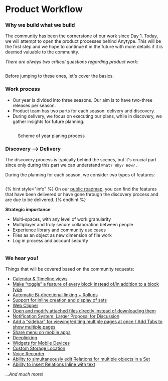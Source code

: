 # Product Workflow

### Why we build what we build

The community has been the cornerstone of our work since Day 1. Today, we will attempt to open the product processes behind Anytype. This will be the first step and we hope to continue it in the future with more details if it is deemed valuable to the community.

_There are always two critical questions regarding product work:_

<figure><img src="../.gitbook/assets/SCR-20231115-hz3.jpeg" alt=""><figcaption></figcaption></figure>

Before jumping to these ones, let's cover the basics.

### Work process

* Our year is divided into three seasons. Our aim is to have two-three releases per season.
* Product team has two parts for each season: delivery and discovery.
* During delivery, we focus on executing our plans, while in discovery, we gather insights for future planning.

<figure><img src="../.gitbook/assets/image (4).png" alt=""><figcaption><p>Scheme of year planing process</p></figcaption></figure>

### Discovery ⟶ Delivery

The discovery process is typically behind the scenes, but it's crucial part since only during this part we can understand `What? Why? How?` .

During the planning for each season, we consider two types of features:

<figure><img src="../.gitbook/assets/image2.png" alt=""><figcaption></figcaption></figure>

{% hint style="info" %}
On our [public roadmap](https://github.com/orgs/anyproto/projects/1), you can find the features that have been delivered or have gone through the discovery process and are due to be delivered.
{% endhint %}

**Strategic importance**

* Multi-spaces, with any level of work granularity
* Multiplayer and truly secure collaboration between people
* Experience library and community use cases
* Files as an object as new dimension of file work
* Log in process and account security

<figure><img src="../.gitbook/assets/image3.png" alt=""><figcaption></figcaption></figure>

### We hear you!

Things that will be covered based on the community requests:

* [Calendar & Timeline views](https://community.anytype.io/t/calendar-timeline-views/1576/35)
* [Make “toggle” a feature of every block instead of/in addition to a block type](https://community.anytype.io/t/make-toggle-a-feature-of-every-block-instead-of-in-addition-to-a-block-type/1001/1)
* [Automatic Bi-directional linking + Rollups](https://community.anytype.io/t/automatic-bi-directional-linking-rollups/1600/46)
* [Support for inline creation and display of sets](https://community.anytype.io/t/support-for-inline-creation-and-display-of-sets/1527)
* [Web Clipper](https://community.anytype.io/t/web-clipper/993/26)
* [Open and modify attached files directly instead of downloading them](https://community.anytype.io/t/open-and-modify-attached-files-directly-instead-of-downloading-them/1003/1)
* [Notification System: Larger Proposal for Discussion](https://community.anytype.io/t/notification-system-larger-proposal-for-discussion/1024/1)
* [Add a “sidebar” for viewing/editing multiple pages at once / ](https://community.anytype.io/t/add-a-sidebar-for-viewing-editing-multiple-pages-at-once/978/12)[Add Tabs to show multiple pages](https://community.anytype.io/t/add-tabs-to-show-multiple-pages/1455/1)
* [Share menu on mobile apps](https://community.anytype.io/t/share-menu-on-mobile-apps/1271/21)
* [Deeplinking](https://community.anytype.io/t/deeplinking/4651/21)
* [Widgets for Mobile Devices](https://community.anytype.io/t/widgets-for-mobile-devices/1593/1)
* [Custom Storage Location](https://community.anytype.io/t/custom-storage-location/994/13)
* [Voice Recorder](https://community.anytype.io/t/voice-recorder/2363/1)
* [Ability to simultaneously edit Relations for multiple objects in a Set](https://community.anytype.io/t/ability-to-simultaneously-edit-relations-for-multiple-objects-in-a-set/1574/17)
* [Ability to insert Relations Inline with text](https://community.anytype.io/t/ability-to-insert-relations-inline-with-text/1535/15)

…_And much more!_
